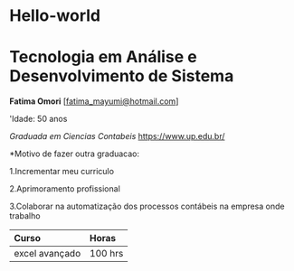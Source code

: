 # Hello-world

# Tecnologia em Análise e Desenvolvimento de Sistema

**Fatima Omori**
[fatima_mayumi@hotmail.com]

'Idade: 50 anos

*Graduada em Ciencias Contabeis*
<https://www.up.edu.br/>

*Motivo de fazer outra graduacao:

1.Incrementar meu curriculo

2.Aprimoramento profissional

3.Colaborar na automatização dos processos contábeis na empresa onde trabalho

Curso|Horas|
:-------|:------|
excel avançado|100 hrs|
